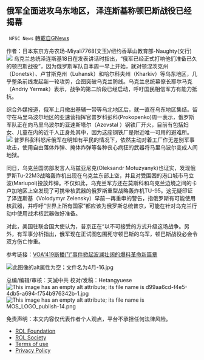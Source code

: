 
## 俄军全面进攻乌东地区， 泽连斯基称顿巴斯战役已经揭幕
` NFSC News` [轉載自GNews](https://gnews.org/zh-hans/2388176/)

作者：日本东京方舟农场-Miyali7768(文玉)/纽约香草山教育部-Naughty(文行)
 ![](https://assets.gnews.org/wp-content/uploads/2022/04/%E5%9B%BE%E6%A0%87-20.png) 
乌克兰总统泽连斯基18日在发表讲话时指出，“俄军已经正式打响他们准备已久的顿巴斯战役”，因为俄罗斯军队自本周一早上开始，就对顿涅茨克州（Donetsk）、卢甘斯克州（Luhansk）和哈尔科夫州（Kharkiv）等乌东地区，几乎整条前线发起新一轮攻势，企图突破乌克兰防线。乌克兰总统幕僚长耶尔马克（Andriy Yermak）表示，战争的第二阶段已经启动，呼吁国民相信军方有能力抵抗。
 
综合外媒报道，俄军上月撤出基辅一带等乌北地区后，就一直在乌东地区集结。留守在马里乌波尔地区的亚速营指挥官普罗科彭科(Prokopenko)周一表示，俄罗斯军队正在向马里乌波尔的亚速斯塔尔（Azovstal ）钢铁厂开火，目前有包括妇女、儿童在内的近千人正身处其中，因为这座钢铁厂是附近唯一可用的避难所。
 ![](https://assets.gnews.org/wp-content/uploads/2022/04/Capture00-48.jpg) 
普罗科彭科怒斥俄军在明知有平民的情况下，依然主动对着工厂作无差别军事攻击，使用自由落体炸弹、掩体炸弹等各种丧心病狂的武器将马里乌波尔变成人间地狱。
 
同日，乌克兰国防部发言人马兹亚尼克(Oleksandr Motuzyanyk)也证实，发现俄罗斯Tu-22M3战略轰炸机出现在乌克兰东部上空，并且对受围困的港口城市马立波(Mariupol)投放炸弹。不仅如此，乌克兰军方还在莫斯科和乌克兰边境之间的卡卢加地区上空发现了可携带核武器的俄罗斯重型战略轰炸机TU-95。这无疑印证了泽连斯基（Volodymyr Zelensky）早前一再重申的警告，指俄罗斯有可能使用核武器，并呼吁“世界上所有国家”都应该为俄罗斯总统普京，可能在针对乌克兰行动中使用战术核武器做好准备。
 
对此，美国驻联合国大使认为，普京正在“以不可接受的方式升级这场战争。另外，有军事分析指出，俄军现在正试图包围死守顿巴斯的乌军，顿巴斯战役必会令双方伤亡惨重。
 
参考链接：[VOA“419断播门”事件掀起波澜壮阔的爆料革命新篇章](https://gnews.org/zh-hans/2372648/)
 
![此图像的alt属性为空；文件名为4月-16.jpg](https://assets.gnews.org/wp-content/uploads/2022/04/4%E6%9C%88-16.jpg)
 
总编/编辑/审核：天滅中共
校对/发稿：Hetangyuese
 ![This image has an empty alt attribute; its file name is d99aa6cd-f4e5-4db5-a694-f754b976342b-1.jpg](https://assets.gnews.org/wp-content/uploads/2022/03/d99aa6cd-f4e5-4db5-a694-f754b976342b-1.jpg) 
![This image has an empty alt attribute; its file name is MOS_LOGO_publish-14.png](https://assets.gnews.org/wp-content/uploads/2021/10/MOS_LOGO_publish-14.png)

免责声明：本文内容仅代表作者个人观点，平台不承担任何法律风险。
  
- [ROL Foundation](https://rolfoundation.org/)
- [ROL Society](https://rolsociety.org/)
- [Terms of use](https://gnews.org/terms-of-use-3/)
- [Privacy Policy](https://gnews.org/privacy-policy/)
